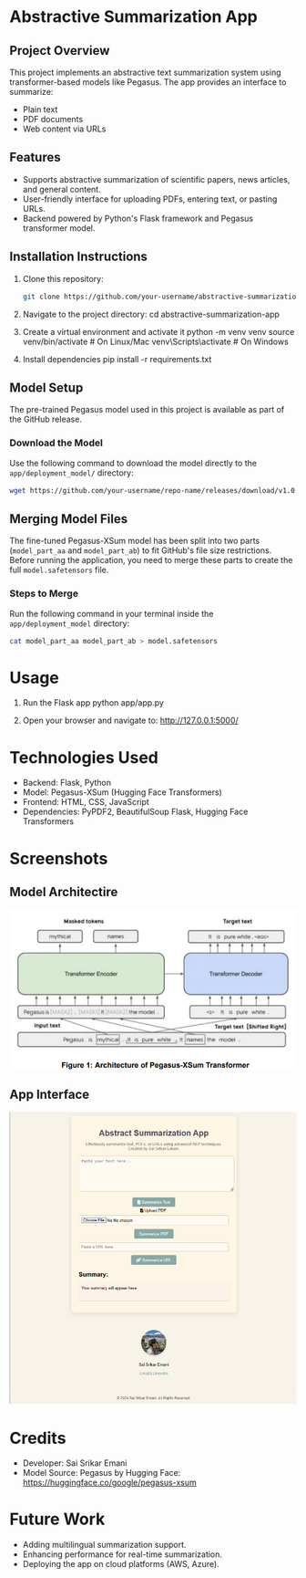 # Abstractive Summarization App

## **Project Overview**
This project implements an abstractive text summarization system using transformer-based models like Pegasus. The app provides an interface to summarize:
- Plain text
- PDF documents
- Web content via URLs

## **Features**
- Supports abstractive summarization of scientific papers, news articles, and general content.
- User-friendly interface for uploading PDFs, entering text, or pasting URLs.
- Backend powered by Python's Flask framework and Pegasus transformer model.

## **Installation Instructions**
1. Clone this repository:
   ```bash
   git clone https://github.com/your-username/abstractive-summarization-app.git

2. Navigate to the project directory:
cd abstractive-summarization-app

3. Create a virtual environment and activate it 
python -m venv venv
source venv/bin/activate    # On Linux/Mac
venv\Scripts\activate       # On Windows

4. Install dependencies
pip install -r requirements.txt

## **Model Setup**
The pre-trained Pegasus model used in this project is available as part of the GitHub release. 

### **Download the Model**
Use the following command to download the model directly to the `app/deployment_model/` directory:
```bash
wget https://github.com/your-username/repo-name/releases/download/v1.0.0/model.safetensors -P app/deployment_model/
```
## **Merging Model Files**

The fine-tuned Pegasus-XSum model has been split into two parts (`model_part_aa` and `model_part_ab`) to fit GitHub's file size restrictions. Before running the application, you need to merge these parts to create the full `model.safetensors` file.

### **Steps to Merge**
Run the following command in your terminal inside the `app/deployment_model` directory:
```bash
cat model_part_aa model_part_ab > model.safetensors
```


# Usage
1. Run the Flask app
python app/app.py

2. Open your browser and navigate to:
http://127.0.0.1:5000/



# Technologies Used
- Backend: Flask, Python
- Model: Pegasus-XSum (Hugging Face Transformers)
- Frontend: HTML, CSS, JavaScript
- Dependencies: PyPDF2, BeautifulSoup Flask, Hugging Face Transformers


# Screenshots

## Model Architectire
![alt text](app/model_architecture.png)

## App Interface
![alt text](app/app.png)


# Credits
- Developer: Sai Srikar Emani
- Model Source: Pegasus by Hugging Face: https://huggingface.co/google/pegasus-xsum


# Future Work
- Adding multilingual summarization support.
- Enhancing performance for real-time summarization.
- Deploying the app on cloud platforms (AWS, Azure).
